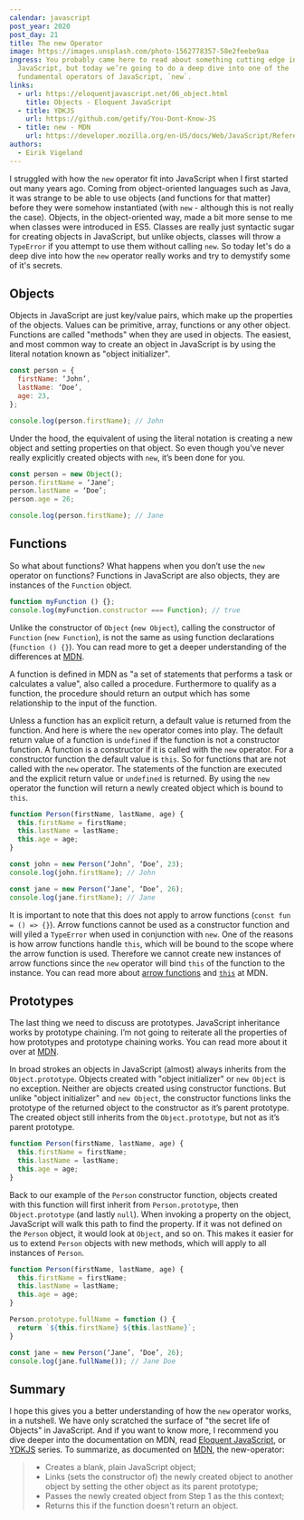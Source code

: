 ```yaml
---
calendar: javascript
post_year: 2020
post_day: 21
title: The new Operator
image: https://images.unsplash.com/photo-1562778357-58e2feebe9aa
ingress: You probably came here to read about something cutting edge in
  JavaScript, but today we’re going to do a deep dive into one of the
  fundamental operators of JavaScript, `new`.
links:
  - url: https://eloquentjavascript.net/06_object.html
    title: Objects - Eloquent JavaScript
  - title: YDKJS
    url: https://github.com/getify/You-Dont-Know-JS
  - title: new - MDN
    url: https://developer.mozilla.org/en-US/docs/Web/JavaScript/Reference/Operators/new
authors:
  - Eirik Vigeland
---
```

I struggled with how the `new` operator fit into JavaScript when I first started out many years ago. Coming from object-oriented languages such as Java, it was strange to be able to use objects (and functions for that matter) before they were somehow instantiated (with `new` - although this is not really the case). Objects, in the object-oriented way, made a bit more sense to me when classes were introduced in ES5. Classes are really just syntactic sugar for creating objects in JavaScript, but unlike objects, classes will throw a `TypeError` if you attempt to use them without calling `new`. So today let's do a deep dive into how the `new` operator really works and try to demystify some of it's secrets.

## Objects

Objects in JavaScript are just key/value pairs, which make up the properties of the objects. Values can be primitive, array, functions or any other object. Functions are called "methods" when they are used in objects. The easiest, and most common way to create an object in JavaScript is by using the literal notation known as "object initializer".

```js
const person = {
  firstName: ‘John’,
  lastName: ‘Doe’,
  age: 23,
};

console.log(person.firstName); // John
```

Under the hood, the equivalent of using the literal notation is creating a new object and setting properties on that object. So even though you’ve never really explicitly created objects with `new`, it’s been done for you.

```js
const person = new Object();
person.firstName = ‘Jane’;
person.lastName = ‘Doe’;
person.age = 26;

console.log(person.firstName); // Jane
```

## Functions

So what about functions? What happens when you don’t use the `new` operator on functions? Functions in JavaScript are also objects, they are instances of the `Function` object.

```js
function myFunction () {};
console.log(myFunction.constructor === Function); // true
```

Unlike the constructor of `Object` (`new Object`), calling the constructor of `Function` (`new Function`), is not the same as using function declarations (`function () {}`). You can read more to get a deeper understanding of the differences at [MDN](https://developer.mozilla.org/en-US/docs/Web/JavaScript/Reference/Global_Objects/Function).

A function is defined in MDN as "a set of statements that performs a task or calculates a value", also called a procedure. Furthermore to qualify as a function, the procedure should return an output which has some relationship to the input of the function.

Unless a function has an explicit return, a default value is returned from the function. And here is where the `new` operator comes into play. The default return value of a function is `undefined` if the function is not a constructor function. A function is a constructor if it is called with the `new` operator. For a constructor function the default value is `this`. So for functions that are not called with the `new` operator. The statements of the function are executed and the explicit return value or `undefined` is returned. By using the `new` operator the function will return a newly created object which is bound to `this`.

```js
function Person(firstName, lastName, age) {
  this.firstName = firstName;
  this.lastName = lastName;
  this.age = age;
}

const john = new Person(‘John’, ‘Doe’, 23);
console.log(john.firstName); // John

const jane = new Person(‘Jane’, ‘Doe’, 26);
console.log(jane.firstName); // Jane
```

It is important to note that this does not apply to arrow functions (`const fun = () => {}`). Arrow functions cannot be used as a constructor function and will yiled a `TypeError` when used in conjunction with `new`. One of the reasons is how arrow functions handle `this`, which will be bound to the scope where the arrow function is used. Therefore we cannot create new instances of arrow functions since the `new` operator will bind `this` of the function to the instance. You can read more about [arrow functions](https://developer.mozilla.org/en-US/docs/Web/JavaScript/Reference/Functions/Arrow_functions) and [`this`](https://developer.mozilla.org/en-US/docs/Web/JavaScript/Reference/Operators/this) at MDN.

## Prototypes

The last thing we need to discuss are prototypes. JavaScript inheritance works by prototype chaining. I’m not going to reiterate all the properties of how prototypes and prototype chaining works. You can read more about it over at [MDN](https://developer.mozilla.org/en-US/docs/Web/JavaScript/Inheritance_and_the_prototype_chain).

In broad strokes an objects in JavaScript (almost) always inherits from the `Object.prototype`. 
Objects created with "object initializer" or `new Object` is no exception. Neither are objects created using constructor functions. But unlike "object initializer" and `new Object`, the constructor functions links the prototype of the returned object to the constructor as it’s parent prototype. The created object still inherits from the `Object.prototype`, but not as it’s parent prototype.

```js
function Person(firstName, lastName, age) {
  this.firstName = firstName;
  this.lastName = lastName;
  this.age = age;
}
```

Back to our example of the `Person` constructor function, objects created with this function will first inherit from `Person.prototype`, then `Object.prototype` (and lastly `null`). When invoking a property on the object, JavaScript will walk this path to find the property. If it was not defined on the `Person` object, it would look at `Object`, and so on. This makes it easier for us to extend `Person` objects with new methods, which will apply to all instances of `Person`.

```js
function Person(firstName, lastName, age) {
  this.firstName = firstName;
  this.lastName = lastName;
  this.age = age;
}

Person.prototype.fullName = function () {
  return `${this.firstName} ${this.lastName}`;
}

const jane = new Person(‘Jane’, ‘Doe’, 26);
console.log(jane.fullName()); // Jane Doe
```

## Summary

I hope this gives you a better understanding of how the `new` operator works, in a nutshell. We have only scratched the surface of "the secret life of Objects" in JavaScript. And if you want to know more, I recommend you dive deeper into the documentation on MDN, read [Eloquent JavaScript](https://eloquentjavascript.net/06_object.html), or [YDKJS](https://github.com/getify/You-Dont-Know-JS) series. To summarize, as documented on [MDN](https://developer.mozilla.org/en-US/docs/Web/JavaScript/Reference/Operators/new), the new-operator:

> * Creates a blank, plain JavaScript object;
> * Links (sets the constructor of) the newly created object to another object by setting the other object as its parent prototype;
> * Passes the newly created object from Step 1 as the this context;
> * Returns this if the function doesn't return an object.